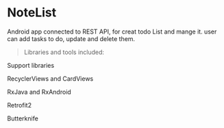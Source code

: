 # NoteList
Android app connected to REST API, for creat todo List and mange it. user can add tasks to do, update and delete them.

>Libraries and tools included:

Support libraries

RecyclerViews and CardViews

RxJava and RxAndroid

Retrofit2

Butterknife
